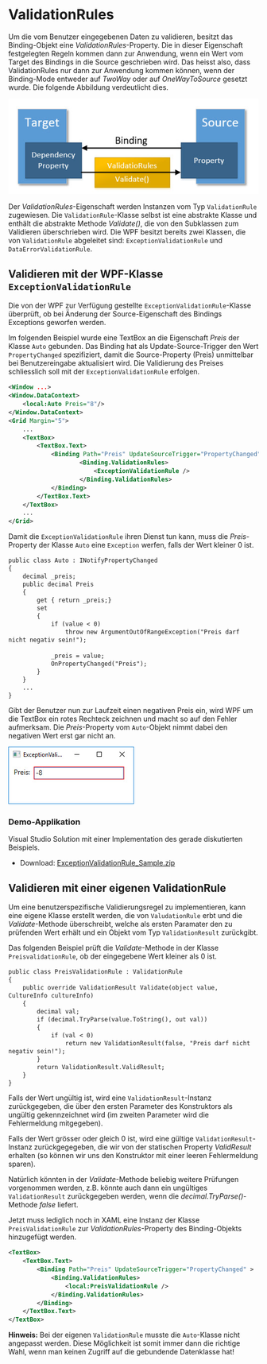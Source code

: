 # ValidationRules

Um die vom Benutzer eingegebenen Daten zu validieren, besitzt das Binding-Objekt eine _ValidationRules_-Property. Die in dieser Eigenschaft festgelegten Regeln kommen dann zur Anwendung, wenn ein Wert vom Target des Bindings in die Source geschrieben wird. Das heisst also, dass ValidationRules nur dann zur Anwendung kommen können, wenn der Binding-Mode entweder auf _TwoWay_ oder auf _OneWayToSource_ gesetzt wurde. Die folgende Abbildung verdeutlicht dies. 

![Bild 1](res/01.jpg)

Der _ValidationRules_-Eigenschaft werden Instanzen vom Typ `ValidationRule` zugewiesen. Die `ValidationRule`-Klasse selbst ist eine abstrakte Klasse und enthält die abstrakte Methode _Validate()_, die von den Subklassen zum Validieren überschrieben wird. Die WPF besitzt bereits zwei Klassen, die von `ValidationRule` abgeleitet sind: `ExceptionValidationRule` und `DataErrorValidationRule`. 

## Validieren mit der WPF-Klasse `ExceptionValidationRule` 

Die von der WPF zur Verfügung gestellte `ExceptionValidationRule`-Klasse überprüft, ob bei Änderung der Source-Eigenschaft des Bindings Exceptions geworfen werden. 

Im folgenden Beispiel wurde eine TextBox an die Eigenschaft _Preis_ der Klasse `Auto` gebunden. Das Binding hat als Update-Source-Trigger den Wert `PropertyChanged` spezifiziert, damit die Source-Property (Preis) unmittelbar bei Benutzereingabe aktualisiert wird. Die Validierung des Preises schliesslich soll  mit der `ExceptionValidationRule` erfolgen.

```XML
<Window ...>
<Window.DataContext>
    <local:Auto Preis="8"/>
</Window.DataContext>
<Grid Margin="5">
    ...
    <TextBox>
        <TextBox.Text>
            <Binding Path="Preis" UpdateSourceTrigger="PropertyChanged">
                    <Binding.ValidationRules>
                        <ExceptionValidationRule />
                    </Binding.ValidationRules>
            </Binding>
        </TextBox.Text>
    </TextBox>
    ...
</Grid>
```

Damit die `ExceptionValidationRule` ihren Dienst tun kann, muss die _Preis_-Property der Klasse `Auto` eine `Exception` werfen, falls der Wert kleiner 0 ist. 

```CSharp
public class Auto : INotifyPropertyChanged
{   
    decimal _preis;
    public decimal Preis
    {
        get { return _preis;}
        set
        {
            if (value < 0) 
                throw new ArgumentOutOfRangeException("Preis darf nicht negativ sein!");
           
            _preis = value;
            OnPropertyChanged("Preis");
        }
    }
    ...
}
```

Gibt der Benutzer nun zur Laufzeit einen negativen Preis ein, wird WPF um die TextBox ein rotes Rechteck zeichnen und macht so auf den Fehler aufmerksam. Die _Preis_-Property vom `Auto`-Objekt nimmt dabei den negativen Wert erst gar nicht an. 

![Bild 2](res/02.jpg)
 
### Demo-Applikation 

Visual Studio Solution mit einer Implementation des gerade diskutierten Beispiels.

* Download: [ExceptionValidationRule_Sample.zip](res/ExceptionValidationRule_Sample.zip) 

## Validieren mit einer eigenen ValidationRule 

Um eine benutzerspezifische Validierungsregel zu implementieren, kann eine eigene Klasse erstellt werden, die von `ValudationRule` erbt und die _Validate_-Methode überschreibt, welche als ersten Paramater den zu prüfenden Wert erhält und ein Objekt vom Typ `ValidationResult` zurückgibt. 

Das folgenden Beispiel prüft die _Validate_-Methode in der Klasse `PreisvalidationRule`, ob der eingegebene Wert kleiner als 0 ist.  

```CSharp
public class PreisValidationRule : ValidationRule
{
    public override ValidationResult Validate(object value, CultureInfo cultureInfo)
    {
        decimal val;
        if (decimal.TryParse(value.ToString(), out val))
        {
            if (val < 0)
                return new ValidationResult(false, "Preis darf nicht negativ sein!");
        }
        return ValidationResult.ValidResult;
    }
}
```
Falls der Wert ungültig ist, wird eine `ValidationResult`-Instanz zurückgegeben, die über den ersten Parameter des Konstruktors als ungültig gekennzeichnet wird (im zweiten Parameter wird die Fehlermeldung mitgegeben).  

Falls der Wert grösser oder gleich 0 ist, wird eine gültige `ValidationResult`-Instanz zurückgegegeben, die wir von der statischen Property _ValidResult_ erhalten (so können wir uns den Konstruktor mit einer leeren Fehlermeldung sparen).

Natürlich könnten in der _Validate_-Methode beliebig weitere Prüfungen vorgenommen werden, z.B. könnte auch dann ein ungültiges `ValidationResult` zurückgegeben werden, wenn die _decimal.TryParse()_-Methode _false_ liefert.

Jetzt muss lediglich noch in XAML eine Instanz der Klasse `PreisValidationRule` zur _ValidationRules_-Property des Binding-Objekts hinzugefügt werden.  

```XML
<TextBox>
    <TextBox.Text>
        <Binding Path="Preis" UpdateSourceTrigger="PropertyChanged" >
            <Binding.ValidationRules>
                <local:PreisValidationRule />
            </Binding.ValidationRules>
        </Binding>
    </TextBox.Text>
</TextBox>
```

**Hinweis:** Bei der eigenen `ValidationRule` musste die `Auto`-Klasse nicht angepasst werden. Diese Möglichkeit ist somit immer dann die richtige Wahl, wenn man keinen Zugriff auf die gebundende Datenklasse hat! 